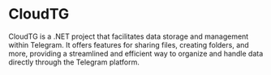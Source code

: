# CloudTG
CloudTG is a .NET project that facilitates data storage and management within Telegram. It offers features for sharing files, creating folders, and more, providing a streamlined and efficient way to organize and handle data directly through the Telegram platform.
